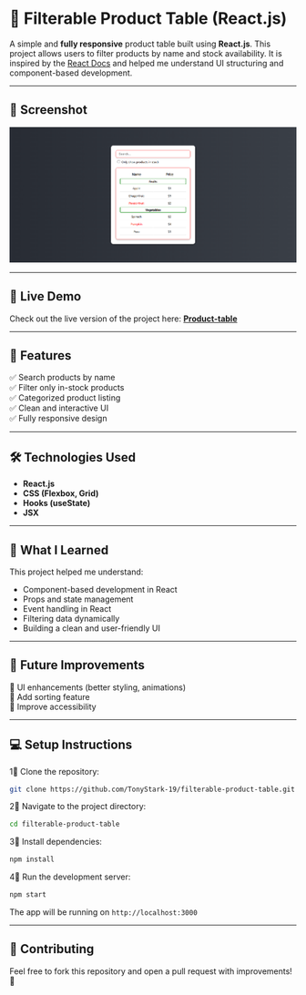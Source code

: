 # 🛒 Filterable Product Table (React.js)

A simple and **fully responsive** product table built using **React.js**. This project allows users to filter products by name and stock availability. It is inspired by the [React Docs](https://react.dev/) and helped me understand UI structuring and component-based development.

---

## 📸 Screenshot
![Product Table UI](image/image.png)

---

## 🚀 Live Demo

Check out the live version of the project here: **[Product-table](https://product-table-gamma.vercel.app/)**  

---

## 🎯 Features
✅ Search products by name  
✅ Filter only in-stock products  
✅ Categorized product listing  
✅ Clean and interactive UI  
✅ Fully responsive design  

---

## 🛠 Technologies Used
- **React.js**
- **CSS (Flexbox, Grid)**
- **Hooks (useState)**
- **JSX**
  
---

## 📖 What I Learned  
This project helped me understand:  
- Component-based development in React  
- Props and state management  
- Event handling in React  
- Filtering data dynamically  
- Building a clean and user-friendly UI  

---

## 🚧 Future Improvements  
🔹 UI enhancements (better styling, animations)  
🔹 Add sorting feature  
🔹 Improve accessibility  

---

## 💻 Setup Instructions

1⃣ Clone the repository:

```bash
git clone https://github.com/TonyStark-19/filterable-product-table.git
```

2⃣ Navigate to the project directory:

```bash
cd filterable-product-table
```

3⃣ Install dependencies:

```bash
npm install
```

4⃣ Run the development server:

```bash
npm start
```

The app will be running on `http://localhost:3000`

---

## 🎯 Contributing

Feel free to fork this repository and open a pull request with improvements! 🚀
